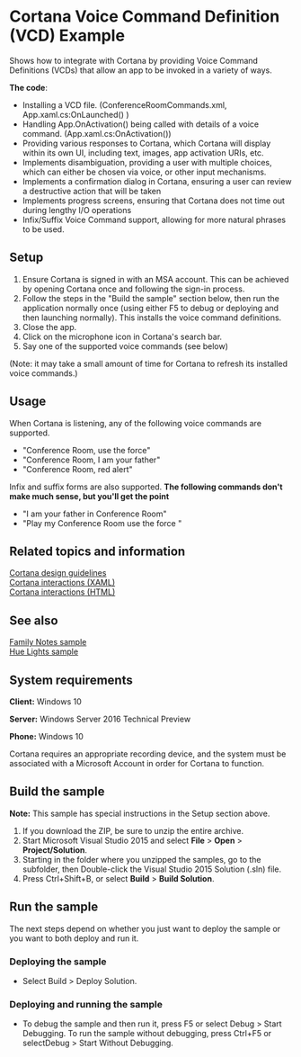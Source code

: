<!---
  category: SpeechAndCortana 
  samplefwlink: http://go.microsoft.com/fwlink/p/?LinkId=619899
--->

# Cortana Voice Command Definition (VCD) Example

Shows how to integrate with Cortana by providing Voice Command Definitions (VCDs) that allow an app to be invoked in a variety of ways.

**The code**:

-   Installing a VCD file. (ConferenceRoomCommands.xml, App.xaml.cs:OnLaunched() )
-   Handling App.OnActivation() being called with details of a voice command. (App.xaml.cs:OnActivation())  
-   Providing various responses to Cortana, which Cortana will display within its own UI, including text, images, app activation URIs, etc. 
-   Implements disambiguation, providing a user with multiple choices, which can either be chosen via voice, or other input mechanisms. 
-   Implements a confirmation dialog in Cortana, ensuring a user can review a destructive action that will be taken 
-   Implements progress screens, ensuring that Cortana does not time out during lengthy I/O operations
-   Infix/Suffix Voice Command support, allowing for more natural phrases to be used. 

## Setup

1. Ensure Cortana is signed in with an MSA account. This can be achieved by opening Cortana once and following the sign-in process. 
2. Follow the steps in the "Build the sample" section below, then run the application normally once (using either F5 to debug or deploying and then launching normally). This installs the voice command definitions.
3. Close the app.
4. Click on the microphone icon in Cortana's search bar. 
5. Say one of the supported voice commands (see below)

(Note: it may take a small amount of time for Cortana to refresh its installed voice commands.)

## Usage

When Cortana is listening, any of the following voice commands are supported. 

- "Conference Room, use the force"
- "Conference Room, I am your father"
- "Conference Room, red alert"

Infix and suffix forms are also supported. 
**The following commands don't make much sense, but you'll get the point**

- "I am your father in Conference Room"
- "Play my Conference Room use the force "  


## Related topics and information

[Cortana design guidelines](https://msdn.microsoft.com/library/windows/apps/xaml/dn974233.aspx)  
[Cortana interactions (XAML)](https://msdn.microsoft.com/library/windows/apps/mt185598)  
[Cortana interactions (HTML)](https://msdn.microsoft.com/library/windows/apps/dn974231.aspx)  

## See also

[Family Notes sample](https://github.com/Microsoft/Windows-appsample-familynotes)  
[Hue Lights sample](https://github.com/Microsoft/Windows-appsample-huelightcontroller)  

## System requirements

**Client:** Windows 10

**Server:** Windows Server 2016 Technical Preview

**Phone:** Windows 10

Cortana requires an appropriate recording device, and the system must be associated with a Microsoft Account in order for Cortana to function.

## Build the sample

**Note:** This sample has special instructions in the Setup section above. 

1. If you download the ZIP, be sure to unzip the entire archive. 
2. Start Microsoft Visual Studio 2015 and select **File** \> **Open** \> **Project/Solution**.
3. Starting in the folder where you unzipped the samples, go to the subfolder, then Double-click the Visual Studio 2015 Solution (.sln) file.
4. Press Ctrl+Shift+B, or select **Build** \> **Build Solution**.

## Run the sample

The next steps depend on whether you just want to deploy the sample or you want to both deploy and run it.

### Deploying the sample

- Select Build > Deploy Solution. 

### Deploying and running the sample

- To debug the sample and then run it, press F5 or select Debug >  Start Debugging. To run the sample without debugging, press Ctrl+F5 or selectDebug > Start Without Debugging. 

